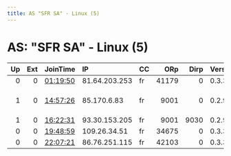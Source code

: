 ```yaml
---
title: AS "SFR SA" - Linux (5)
---
```


# AS: "SFR SA" - Linux (5)

|   Up |   Ext | JoinTime                                                                                            | IP            | CC   |   ORp |   Dirp | Version   | Contact                      | Nickname      |   eFamMembers |
|-----:|------:|:----------------------------------------------------------------------------------------------------|:--------------|:-----|------:|-------:|:----------|:-----------------------------|:--------------|--------------:|
|    0 |     0 | [01:19:50](https://metrics.torproject.org/rs.html#details/4807B52B84F02740BD3CEDA42E36CAD467F3ED8F) | 81.64.203.253 | fr   | 41179 |      0 | 0.3.3.10  | None                         | UbuntuCore246 |             1 |
|    1 |     0 | [14:57:26](https://metrics.torproject.org/rs.html#details/7FB737351D7F14B75809507D2372B6F79A39F69F) | 85.170.6.83   | fr   |  9001 |      0 | 0.2.9.15  | DataTriny &lt;datatriny at g | DataTriny     |             1 |
|    1 |     0 | [16:22:31](https://metrics.torproject.org/rs.html#details/F6285C60E9DB4D226688CAAA76D60B26576C252A) | 93.30.153.205 | fr   |  9001 |   9030 | 0.2.9.15  | None                         | Foxtrot       |             1 |
|    0 |     0 | [19:48:59](https://metrics.torproject.org/rs.html#details/34321EA12BB939599CFDBDF0E4F2EA23D03B70BD) | 109.26.34.51  | fr   | 34675 |      0 | 0.3.3.10  | None                         | UbuntuCore246 |             1 |
|    0 |     0 | [22:07:21](https://metrics.torproject.org/rs.html#details/D480812952ED577F62D8B9232F9FFD8291804247) | 86.76.251.115 | fr   | 42103 |      0 | 0.3.3.10  | None                         | UbuntuCore246 |             1 |
